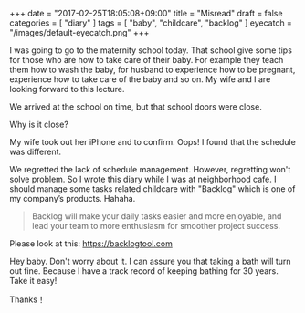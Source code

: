 +++
date = "2017-02-25T18:05:08+09:00"
title = "Misread"
draft = false
categories = [ "diary" ]
tags = [ "baby", "childcare", "backlog" ]
eyecatch = "/images/default-eyecatch.png"
+++

I was going to go to the maternity school today. That school give some tips for those who are how to take care of their baby. For example they teach them how to wash the baby, for husband to experience how to be pregnant, experience how to take care of the baby and so on. My wife and I are looking forward to this lecture.

We arrived at the school on time, but that school doors were close.

Why is it close?

My wife took out her iPhone and to confirm. Oops! I found that the schedule was different.

We regretted the lack of schedule management. However, regretting won't solve problem. So I wrote this diary while I was at neighborhood cafe. I should manage some tasks related childcare with "Backlog" which is one of my company’s products. Hahaha.

> Backlog will make your daily tasks easier and more enjoyable, and lead your team to more enthusiasm for smoother project success.

Please look at this: https://backlogtool.com

Hey baby. Don't worry about it. I can assure you that taking a bath will turn out fine. Because I have a track record of keeping bathing for 30 years. Take it easy!

Thanks！